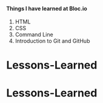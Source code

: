 #### Things I have learned at Bloc.io

1. HTML
1. CSS
1. Command Line
1. Introduction to Git and GitHub

# Lessons-Learned
# Lessons-Learned
